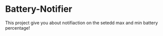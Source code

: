 # Battery-Notifier

This project give you about notifiaction on the setedd max and min battery percentage!
